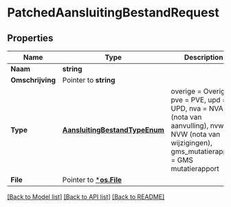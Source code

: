 # PatchedAansluitingBestandRequest

## Properties

Name | Type | Description | Notes
------------ | ------------- | ------------- | -------------
**Naam** | **string** |  | [optional] 
**Omschrijving** | Pointer to **string** |  | [optional] 
**Type** | [**AansluitingBestandTypeEnum**](AansluitingBestandTypeEnum.md) | overige &#x3D; Overige, pve &#x3D; PVE, upd &#x3D; UPD, nva &#x3D; NVA (nota van aanvulling), nvw &#x3D; NVW (nota van wijzigingen), gms_mutatierapport &#x3D; GMS mutatierapport | [optional] 
**File** | Pointer to [***os.File**](*os.File.md) |  | [optional] 

[[Back to Model list]](../README.md#documentation-for-models) [[Back to API list]](../README.md#documentation-for-api-endpoints) [[Back to README]](../README.md)


